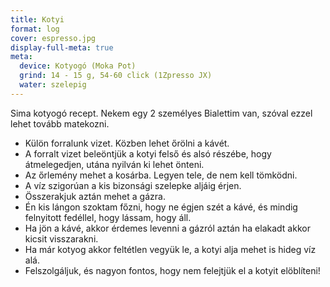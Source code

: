 ```yaml
---
title: Kotyi
format: log
cover: espresso.jpg
display-full-meta: true
meta:
  device: Kotyogó (Moka Pot)
  grind: 14 - 15 g, 54-60 click (1Zpresso JX)
  water: szelepig
---
```


Sima kotyogó recept. Nekem egy 2 személyes Bialettim van, szóval ezzel lehet tovább matekozni.

- Külön forralunk vizet. Közben lehet őrölni a kávét.
- A forralt vizet beleöntjük a kotyi felső és alsó részébe, hogy átmelegedjen, utána nyilván ki lehet önteni.
- Az őrlemény mehet a kosárba. Legyen tele, de nem kell tömködni.
- A víz szigorúan a kis bizonsági szelepke aljáig érjen.
- Összerakjuk aztán mehet a gázra.
- Én kis lángon szoktam főzni, hogy ne égjen szét a kávé, és mindig felnyitott fedéllel, hogy lássam, hogy áll.
- Ha jön a kávé, akkor érdemes levenni a gázról aztán ha elakadt akkor kicsit visszarakni.
- Ha már kotyog akkor feltétlen vegyük le, a kotyi alja mehet is hideg víz alá.
- Felszolgáljuk, és nagyon fontos, hogy nem felejtjük el a kotyit elöblíteni!
